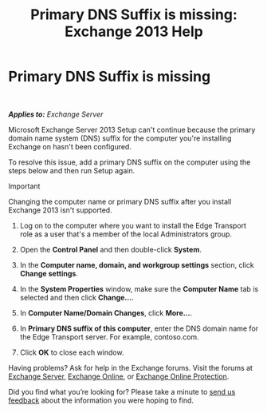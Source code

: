﻿---
title: 'Primary DNS Suffix is missing: Exchange 2013 Help'
TOCTitle: Primary DNS Suffix is missing
ms:assetid: 310765bf-a650-4a3d-a5e4-6173b559d4f6
ms:mtpsurl: https://technet.microsoft.com/en-us/library/ms.exch.setupreadiness.fqdnmissing(v=EXCHG.150)
ms:contentKeyID: 61200284
ms.date: 12/09/2016
mtps_version: v=EXCHG.150
---

# Primary DNS Suffix is missing

 

_**Applies to:** Exchange Server_


Microsoft Exchange Server 2013 Setup can't continue because the primary domain name system (DNS) suffix for the computer you're installing Exchange on hasn't been configured.

To resolve this issue, add a primary DNS suffix on the computer using the steps below and then run Setup again.


> [!IMPORTANT]
> Changing the computer name or primary DNS suffix after you install Exchange 2013 isn't supported.



1.  Log on to the computer where you want to install the Edge Transport role as a user that's a member of the local Administrators group.

2.  Open the **Control Panel** and then double-click **System**.

3.  In the **Computer name, domain, and workgroup settings** section, click **Change settings**.

4.  In the **System Properties** window, make sure the **Computer Name** tab is selected and then click **Change…**.

5.  In **Computer Name/Domain Changes**, click **More…**.

6.  In **Primary DNS suffix of this computer**, enter the DNS domain name for the Edge Transport server. For example, contoso.com.

7.  Click **OK** to close each window.

Having problems? Ask for help in the Exchange forums. Visit the forums at [Exchange Server](https://go.microsoft.com/fwlink/p/?linkid=60612), [Exchange Online](https://go.microsoft.com/fwlink/p/?linkid=267542), or [Exchange Online Protection](https://go.microsoft.com/fwlink/p/?linkid=285351).

Did you find what you’re looking for? Please take a minute to [send us feedback](mailto:exsetuphelpfeedback@microsoft.com?subject=exchange%202013%20setup%20help%20feedback) about the information you were hoping to find.

